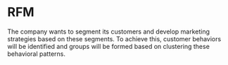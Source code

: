 # RFM

The company wants to segment its customers and develop marketing strategies based on these segments. To achieve this, customer behaviors will be identified and groups will be formed based on clustering these behavioral patterns.
